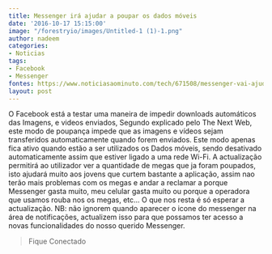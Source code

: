 ```yaml
---
title: Messenger irá ajudar a poupar os dados móveis
date: '2016-10-17 15:15:00'
image: "/forestryio/images/Untitled-1 (1)-1.png"
author: nadeem
categories:
- Noticias
tags:
- Facebook
- Messenger
fontes: https://www.noticiasaominuto.com/tech/671508/messenger-vai-ajuda-lo-a-poupar-dados-moveis
layout: post
---
```

O Facebook está a testar uma maneira de impedir downloads automáticos das Imagens, e videos enviados, Segundo explicado pelo The Next Web, este modo de poupança impede que as imagens e vídeos sejam transferidos automaticamente quando forem enviados. 
Este modo apenas fica ativo quando estão a ser utilizados os Dados móveis, sendo desativado automaticamente assim que estiver ligado a uma rede Wi-Fi.
A actualização permitirá ao utilizador ver a quantidade de megas que ja foram poupados, isto ajudará muito aos jovens que curtem bastante a aplicação, assim nao terão mais problemas com os megas e andar a reclamar a porque Messenger gasta muito, meu celular gasta muito ou porque a operadora que usamos rouba nos os megas, etc... 
O que nos resta é só esperar a actualização. 
NB: não ignorem quando aparecer o icone do messenger na área de notificações, actualizem isso para que possamos ter acesso a novas funcionalidades do nosso querido Messenger.

> Fique Conectado
